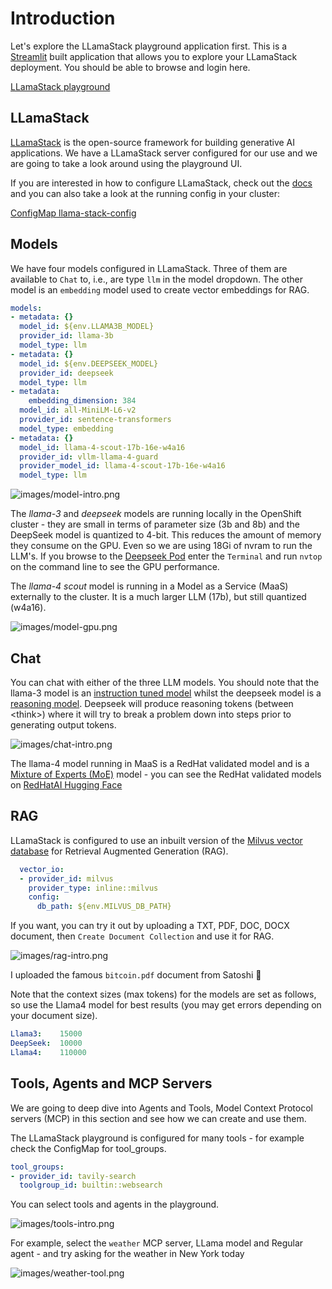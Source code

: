 # Introduction

Let's explore the LLamaStack playground application first. This is a [Streamlit](https://streamlit.io/) built application that allows you to explore your LLamaStack deployment. You should be able to browse and login here.

<a href="https://llama-stack-playground-llama-stack.apps.sno.<CLUSTER_DOMAIN>" target="_blank">LLamaStack playground</a>

## LLamaStack

[LLamaStack](https://llama-stack.readthedocs.io/en/latest/) is the open-source framework for building generative AI applications. We have a LLamaStack server configured for our use and we are going to take a look around using the playground UI.

If you are interested in how to configure LLamaStack, check out the [docs](https://llama-stack.readthedocs.io/en/latest/) and you can also take a look at the running config in your cluster:

<a href="https://console-openshift-console.apps.sno.<CLUSTER_DOMAIN>/k8s/ns/llama-stack/configmaps/llama-stack-config" target="_blank">ConfigMap llama-stack-config</a>

## Models

We have four models configured in LLamaStack. Three of them are available to `Chat` to, i.e., are type `llm` in the model dropdown. The other model is an `embedding` model used to create vector embeddings for RAG.

```yaml
models:
- metadata: {}
  model_id: ${env.LLAMA3B_MODEL}
  provider_id: llama-3b
  model_type: llm
- metadata: {}
  model_id: ${env.DEEPSEEK_MODEL}
  provider_id: deepseek
  model_type: llm
- metadata:
    embedding_dimension: 384
  model_id: all-MiniLM-L6-v2
  provider_id: sentence-transformers
  model_type: embedding
- metadata: {}
  model_id: llama-4-scout-17b-16e-w4a16
  provider_id: vllm-llama-4-guard
  provider_model_id: llama-4-scout-17b-16e-w4a16
  model_type: llm
```

![images/model-intro.png](images/model-intro.png)

The *llama-3* and *deepseek* models are running locally in the OpenShift cluster - they are small in terms of parameter size (3b and 8b) and the DeepSeek model is quantized to 4-bit. This reduces the amount of memory they consume on the GPU. Even so we are using 18Gi of nvram to run the LLM's. If you browse to the <a href="https://console-openshift-console.apps.sno.<CLUSTER_DOMAIN>/k8s/ns/llama-serving/core~v1~Pod" target="_blank">Deepseek Pod</a> enter the `Terminal` and run `nvtop` on the command line to see the GPU performance.

The *llama-4 scout* model is running in a Model as a Service (MaaS) externally to the cluster. It is a much larger LLM (17b), but still quantized (w4a16).

![images/model-gpu.png](images/model-gpu.png)

## Chat

You can chat with either of the three LLM models. You should note that the llama-3 model is an [instruction tuned model](https://huggingface.co/meta-llama/Llama-3.2-3B) whilst the deepseek model is a [reasoning model](https://huggingface.co/unsloth/DeepSeek-R1-0528-Qwen3-8B-bnb-4bit). Deepseek will produce reasoning tokens (between \<think\>) where it will try to break a problem down into steps prior to generating output tokens.

![images/chat-intro.png](images/chat-intro.png)

The llama-4 model running in MaaS is a RedHat validated model and is a [Mixture of Experts (MoE)](https://huggingface.co/blog/moe) model - you can see the RedHat validated models on [RedHatAI Hugging Face](https://huggingface.co/RedHatAI/Llama-4-Scout-17B-16E-Instruct-quantized.w4a16)

## RAG

LLamaStack is configured to use an inbuilt version of the [Milvus vector database](https://llama-stack.readthedocs.io/en/latest/providers/vector_io/milvus.html) for Retrieval Augmented Generation (RAG).

```yaml
  vector_io:
  - provider_id: milvus
    provider_type: inline::milvus
    config:
      db_path: ${env.MILVUS_DB_PATH}
```

If you want, you can try it out by uploading a TXT, PDF, DOC, DOCX document, then `Create Document Collection` and use it for RAG.

![images/rag-intro.png](images/rag-intro.png)

I uploaded the famous `bitcoin.pdf` document from Satoshi 🤑

Note that the context sizes (max tokens) for the models are set as follows, so use the Llama4 model for best results (you may get errors depending on your document size).

```yaml
Llama3:    15000
DeepSeek:  10000
Llama4:    110000
```

## Tools, Agents and MCP Servers

We are going to deep dive into Agents and Tools, Model Context Protocol servers (MCP) in this section and see how we can create and use them. 

The LLamaStack playground is configured for many tools - for example check the ConfigMap for tool_groups.

```yaml
tool_groups:
- provider_id: tavily-search
  toolgroup_id: builtin::websearch
```

You can select tools and agents in the playground.

![images/tools-intro.png](images/tools-intro.png)

For example, select the `weather` MCP server, LLama model and Regular agent - and try asking for the weather in New York today

![images/weather-tool.png](images/weather-tool.png)
